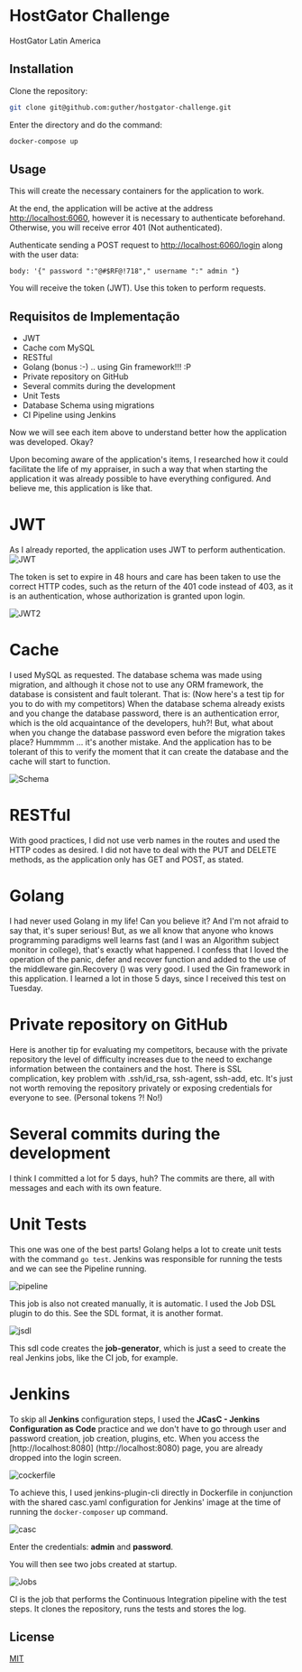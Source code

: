 # HostGator Challenge

HostGator Latin America

## Installation

Clone the repository: 
```bash
git clone git@github.com:guther/hostgator-challenge.git
```
Enter the directory and do the command:

```bash
docker-compose up
```
  

## Usage

This will create the necessary containers for the application to work.

At the end, the application will be active at the address [http://localhost:6060](http://localhost:6060), however it is necessary to authenticate beforehand. Otherwise, you will receive error 401 (Not authenticated).

Authenticate sending a POST request to [http://localhost:6060/login](http://localhost:6060/login) along with the user data:

`body: '{" password ":"@#$RF@!718"," username ":" admin "}`

You will receive the token (JWT).
Use this token to perform requests.

## Requisitos de Implementação

- JWT
- Cache com MySQL
- RESTful
- Golang (bonus :-) .. using Gin framework!!! :P
- Private repository on GitHub
- Several commits during the development
- Unit Tests
- Database Schema using migrations
- CI Pipeline using Jenkins

Now we will see each item above to understand better how the application was developed. Okay?

Upon becoming aware of the application's items, I researched how it could facilitate the life of my appraiser, in such a way that when starting the application it was already possible to have everything configured.
And believe me, this application is like that.


# JWT

As I already reported, the application uses JWT to perform authentication.
![JWT](https://raw.githubusercontent.com/guther/hostgator-challenge/dev/images/postmantoken.jpg?token=AEWA2JO67DZSSGUL4TUSFPDABX67E)

The token is set to expire in 48 hours and care has been taken to use the correct HTTP codes, such as the return of the 401 code instead of 403, as it is an authentication, whose authorization is granted upon login.

![JWT2](https://raw.githubusercontent.com/guther/webnotify/master/images/postmanres.jpg) 

# Cache 

I used MySQL as requested. The database schema was made using migration, and although it chose not to use any ORM framework, the database is consistent and fault tolerant. That is: (Now here's a test tip for you to do with my competitors) When the database schema already exists and you change the database password, there is an authentication error, which is the old acquaintance of the developers, huh?! But, what about when you change the database password even before the migration takes place? Hummmm ... it's another mistake. And the application has to be tolerant of this to verify the moment that it can create the database and the cache will start to function.

![Schema](https://raw.githubusercontent.com/guther/webnotify/master/images/migrations.jpg)

# RESTful

With good practices, I did not use verb names in the routes and used the HTTP codes as desired. I did not have to deal with the PUT and DELETE methods, as the application only has GET and POST, as stated.

# Golang
I had never used Golang in my life! Can you believe it? And I'm not afraid to say that, it's super serious! But, as we all know that anyone who knows programming paradigms well learns fast (and I was an Algorithm subject monitor in college), that's exactly what happened. I confess that I loved the operation of the panic, defer and recover function and added to the use of the middleware gin.Recovery () was very good.
I used the Gin framework in this application.
I learned a lot in those 5 days, since I received this test on Tuesday.

# Private repository on GitHub
Here is another tip for evaluating my competitors, because with the private repository the level of difficulty increases due to the need to exchange information between the containers and the host. There is SSL complication, key problem with .ssh/id_rsa, ssh-agent, ssh-add, etc. It's just not worth removing the repository privately or exposing credentials for everyone to see. (Personal tokens ?! No!)

# Several commits during the development
I think I committed a lot for 5 days, huh?
The commits are there, all with messages and each with its own feature.

# Unit Tests
This one was one of the best parts! Golang helps a lot to create unit tests with the command ``` go test ```.
Jenkins was responsible for running the tests and we can see the Pipeline running.

![pipeline](https://raw.githubusercontent.com/guther/webnotify/master/images/pipeline.jpg)

This job is also not created manually, it is automatic.
I used the Job DSL plugin to do this. See the SDL format, it is another format.

![jsdl](https://raw.githubusercontent.com/guther/webnotify/master/images/jdsl.jpg)

This sdl code creates the **job-generator**, which is just a seed to create the real Jenkins jobs, like the CI job, for example.

# Jenkins

To skip all **Jenkins** configuration steps, I used the **JCasC - Jenkins Configuration as Code** practice and we don't have to go through user and password creation, job creation, plugins, etc. When you access the [http://localhost:8080] (http://localhost:8080) page, you are already dropped into the login screen.
 
![cockerfile](https://raw.githubusercontent.com/guther/webnotify/master/images/dockerfile.jpg)

To achieve this, I used jenkins-plugin-cli directly in Dockerfile in conjunction with the shared casc.yaml configuration for Jenkins' image at the time of running the ```docker-composer``` up command.

![casc](https://raw.githubusercontent.com/guther/webnotify/master/images/casc.yaml.jpg)


Enter the credentials: **admin** and **password**.

You will then see two jobs created at startup.

![Jobs](https://raw.githubusercontent.com/guther/webnotify/master/images/jobs.jpg)

CI is the job that performs the Continuous Integration pipeline with the test steps. It clones the repository, runs the tests and stores the log.

## License
[MIT](https://choosealicense.com/licenses/mit/)

